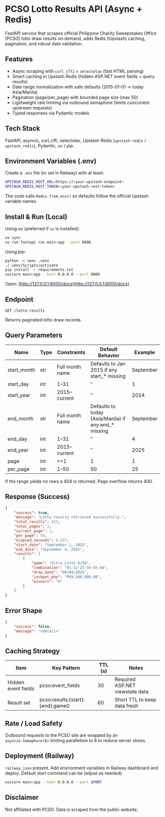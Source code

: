 # PCSO Lotto Results API (Async + Redis)

FastAPI service that scrapes official Philippine Charity Sweepstakes Office (PCSO) lotto draw results on‑demand, adds Redis (Upstash) caching, pagination, and robust date validation.

## Features

* Async scraping with `curl_cffi` + `selectolax` (fast HTML parsing)
* Smart caching in Upstash Redis (hidden ASP.NET event fields + query results)
* Date range normalization with safe defaults (2015-01-01 → today Asia/Manila)
* Pagination (page/per_page) with bounded page size (max 50)
* Lightweight rate limiting via outbound semaphore (limits concurrent upstream requests)
* Typed responses via Pydantic models

## Tech Stack

FastAPI, asyncio, curl_cffi, selectolax, Upstash Redis (`upstash-redis` / `upstash_redis`), Pydantic, uv / pip.

## Environment Variables (.env)

Create a `.env` file (or set in Railway) with at least:

```bash
UPSTASH_REDIS_REST_URL=https://<your-upstash-endpoint>
UPSTASH_REDIS_REST_TOKEN=<your-upstash-rest-token>
```

The code calls `Redis.from_env()` so defaults follow the official Upstash variable names.

## Install & Run (Local)

Using uv (preferred if `uv` is installed):

```bash
uv sync
uv run fastapi run main:app --port 8000
```

Using pip:

```bash
python -m venv .venv
./.venv/Scripts/activate
pip install -r requirements.txt
uvicorn main:app --host 0.0.0.0 --port 8000
```

Open: [http://127.0.0.1:8000/docs](http://127.0.0.1:8000/docs)

## Endpoint

`GET /lotto-results`

Returns paginated lotto draw records.

## Query Parameters

| Name | Type | Constraints | Default Behavior | Example |
|------|------|-------------|------------------|---------|
| start_month | str | Full month name | Defaults to Jan 2015 if any start_* missing | September |
| start_day | int | 1–31 | ″ | 1 |
| start_year | int | 2015–current | ″ | 2024 |
| end_month | str | Full month name | Defaults to today (Asia/Manila) if any end_* missing | September |
| end_day | int | 1–31 | ″ | 4 |
| end_year | int | 2015–current | ″ | 2025 |
| page | int | >=1 | 1 | 1 |
| per_page | int | 1–50 | 50 | 25 |

If the range yields no rows a 404 is returned. Page overflow returns 400.

## Response (Success)

```json
{
    "success": true,
    "message": "Lotto results retrieved successfully.",
    "total_results": 123,
    "total_pages": 3,
    "current_page": 1,
    "per_page": 50,
    "elapsed_seconds": 0.237,
    "start_date": "September 1, 2025",
    "end_date": "September 4, 2025",
    "results": [
        {
            "game": "Ultra Lotto 6/58",
            "combination": "01-12-23-34-45-56",
            "draw_date": "09/04/2025",
            "jackpot_php": "₱49,500,000.00",
            "winners": "0"
        }
    ]
}
```

## Error Shape

```json
{
    "success": false,
    "message": "<detail>"
}
```

## Caching Strategy

| Item | Key Pattern | TTL (s) | Notes |
|------|-------------|---------|-------|
| Hidden event fields | pcso:event_fields | 30 | Required ASP.NET viewstate data |
| Result set | pcso:results:{start}:{end}:game0 | 60 | Short TTL to keep data fresh |

## Rate / Load Safety

Outbound requests to the PCSO site are wrapped by an `asyncio.Semaphore(8)` limiting parallelism to 8 to reduce server stress.

## Deployment (Railway)

`railway.json` present. Add environment variables in Railway dashboard and deploy. Default start command can be (adjust as needed):

```bash
uvicorn main:app --host 0.0.0.0 --port $PORT
```

## Disclaimer

Not affiliated with PCSO. Data is scraped from the public website;

